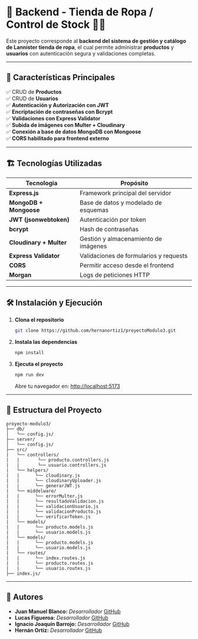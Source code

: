 # 🧾 Backend - Tienda de Ropa / Control de Stock 👕👟

Este proyecto corresponde al **backend del sistema de gestión y catálogo de Lannister tienda de ropa**, el cual permite administrar **productos** y **usuarios** con autenticación segura y validaciones completas.

---

## 🚀 Características Principales

✅ CRUD de **Productos**  
✅ CRUD de **Usuarios**  
✅ **Autenticación y Autorización con JWT**  
✅ **Encriptación de contraseñas con Bcrypt**  
✅ **Validaciones con Express Validator**  
✅ **Subida de imágenes con Multer + Cloudinary**  
✅ **Conexión a base de datos MongoDB con Mongoose**  
✅ **CORS habilitado para frontend externo**

---

## 🏗️ Tecnologías Utilizadas

| Tecnología         | Propósito |
|--------------------|--------------------------------------------------|
| **Express.js**     | Framework principal del servidor                 |
| **MongoDB + Mongoose** | Base de datos y modelado de esquemas      |
| **JWT (jsonwebtoken)** | Autenticación por token                   |
| **bcrypt**         | Hash de contraseñas                             |
| **Cloudinary + Multer** | Gestión y almacenamiento de imágenes      |
| **Express Validator** | Validaciones de formularios y requests     |
| **CORS**           | Permitir acceso desde el frontend               |
| **Morgan**         | Logs de peticiones HTTP                         |

---
## **🛠 Instalación y Ejecución**  

1. **Clona el repositorio**  
   ```bash
   git clone https://github.com/hernanortiz1/proyectoModulo3.git
   ```

2. **Instala las dependencias**  
   ```bash
   npm install
   ```

3. **Ejecuta el proyecto**  
   ```bash
   npm run dev
   ```
   Abre tu navegador en: [http://localhost:5173](http://localhost:5173)  

---

## **📂 Estructura del Proyecto**  
```
proyecto-modulo3/
├── db/
│   └── config.js/         
├── server/
│   └── config.js/  
├── src/
|   └── controllers/
|   |       └── producto.controllers.js
|   |       └── usuario.controllers.js
|   └── helpers/
|   |      └── cloudinary.js
|   |      └── cloudinaryUploader.js
|   |      └── generarJWT.js
|   └── middelware/
|   |      └── errorMulter.js
|   |      └── resultadoValidacion.js
|   |      └── validacionUsuario.js
|   |      └── validacionProducto.js
|   |      └── verificarToken.js
|   └── models/
|   |      └── producto.models.js
|   |      └── usuario.models.js
|   └── models/
|   |      └── producto.models.js
|   |      └── usuario.models.js
|   └── routes/
|   |      └── index.routes.js
|   |      └── producto.routes.js
|   |      └── usuario.routes.js
├── index.js/

```

---
## 👤 Autores


- **Juan Manuel Blanco:** *Desarrollador*
  [GitHub](https://github.com/juanchiblanco)
- **Lucas Figueroa:** *Desarrollador*
  [GitHub](https://github.com/Lucaspozziok64)
- **Ignacio Joaquín Barrojo:** *Desarrollador*
  [GitHub](https://github.com/TucuNacho)
- **Hernán Ortiz:** *Desarrollador*
 [GitHub](https://github.com/hernanortiz1)